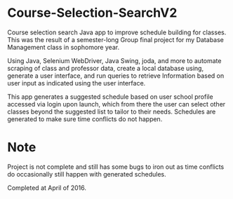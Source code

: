 # Course-Selection-SearchV2
Course selection search Java app to improve schedule building for classes. This was the result of a semester-long
Group final project for my Database Management class in sophomore year.

Using  Java, Selenium WebDriver, Java Swing, joda, and more to automate scraping of class and professor data, create a local database using, generate a user interface, and run queries to retrieve Information based on user input as indicated using the user interface.

This app generates a suggested schedule based on user school profile accessed via login upon launch, which from there the user can select other classes beyond the suggested list to tailor to their needs. Schedules are generated to make sure time conflicts do not happen.


# Note
Project is not complete and still has some bugs to iron out as time conflicts do occasionally still happen with generated schedules.

Completed at April of 2016.
